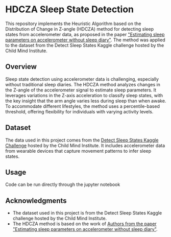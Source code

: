 # HDCZA Sleep State Detection

This repository implements the Heuristic Algorithm based on the Distribution of Change in Z-angle (HDCZA) method for detecting sleep states from accelerometer data, as proposed in the paper ["Estimating sleep parameters on accelerometer without sleep diary"](https://www.nature.com/articles/s41598-018-31266-z). The method was applied to the dataset from the Detect Sleep States Kaggle challenge hosted by the Child Mind Institute.

## Overview

Sleep state detection using accelerometer data is challenging, especially without traditional sleep diaries. The HDCZA method analyzes changes in the Z-angle of the accelerometer signal to estimate sleep parameters. It leverages variations in the Z-axis acceleration to classify sleep states, with the key insight that the arm angle varies less during sleep than when awake. To accommodate different lifestyles, the method uses a percentile-based threshold, offering flexibility for individuals with varying activity levels.

## Dataset

The data used in this project comes from the [Detect Sleep States Kaggle Challenge](https://www.kaggle.com/competitions/child-mind-institute-detect-sleep-states) hosted by the Child Mind Institute. It includes accelerometer data from wearable devices that capture movement patterns to infer sleep states.

## Usage
Code can be run directly through the jupyter notebook

## Acknowledgments

- The dataset used in this project is from the Detect Sleep States Kaggle challenge hosted by the Child Mind Institute.
- The HDCZA method is based on the work of [Authors from the paper "Estimating sleep parameters on accelerometer without sleep diary"](https://www.ncbi.nlm.nih.gov/pmc/articles/PMC8359864/).

